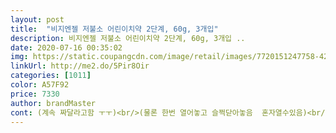 ```yaml
---
layout: post 
title:  "비지엔젤 저불소 어린이치약 2단계, 60g, 3개입" 
description: 비지엔젤 저불소 어린이치약 2단계, 60g, 3개입 ..
date: 2020-07-16 00:35:02 
img: https://static.coupangcdn.com/image/retail/images/7720151247758-42609753-7716-4171-9552-0729b82652fb.jpg 
linkUrl: http://me2.do/5Pir8Oir 
categories: [1011] 
color: A57F92 
price: 7330 
author: brandMaster 
cont: (계속 짜달라고함 ㅜㅜ)<br/>(물론 한번 열어놓고 슬쩍닫아놓음  혼자열수있음)<br/>(아이말로 맛이 약맛같다고 한다)<br/>단점<br/>장점<br/>1 뚜껑이 67살아이가 열기 힘들다<br/>1거품이 심하지 않아 아이들이 양치하다 입에 거품이 가득차 넘어<br/>2 짜는데 뻑뻑해서 67세 아이가 짜기 힘들다<br/>3 향이 안맞는다<br/>가는건 좀 덜하다<br/>감사합니다 코로나조심하세요<br/>구매한건데 아직 사용전이라 모르겠지만<br/>기한도 길고 투명하고 향도 너무좋아요^^<br/>다쓰고 재구매 해야겠네요^^<br/>라즈베리향인데 엄청 달달한 향 입니다ㅎㅎ 만족이에요<br/> 
---
```

 